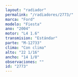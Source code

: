 ```yaml
---
layout: "radiador"
permalink: "/radiadores/2773/"
marca: "Ford"
modelo: "Fiesta"
ano: "2004"
motor: "L4 1.6"
transmision: "Estándar"
parte: "M-12733"
clima: "Con clima"
alto: "22 1/16"
ancho: "14 1/8"
observaciones: ""
id: "2773"
---
```


